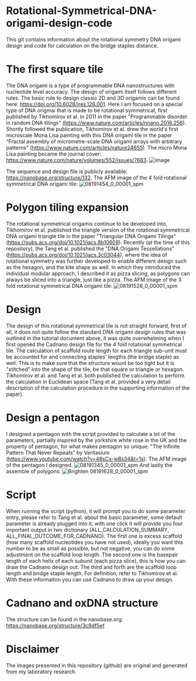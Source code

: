 # Rotational-Symmetrical-DNA-origami-design-code
This git contains information about the rotational symmetry DNA origami design and code for calculation on the bridge staples distance.

# The first square tile
The DNA origami is a type of programmable DNA nanostructures with nucleotide level accuracy. The design of origami itself follows different rules. The basic rule to design classic 2D and 3D origamis can be found here: https://doi.org/10.6028/jres.126.001. Here I am focused on a special type of DNA origmai that is made to be rotational symmetrical, first published by Tikhomirov et al. in 2011 in the paper "Programmable disorder in random DNA tilings" (https://www.nature.com/articles/nnano.2016.256). Shortly followed the publication, Tikhomirov et al. drew the world's first microscale Mona Lisa painting with this DNA origami tile in the paper "Fractal assembly of micrometre-scale DNA origami arrays with arbitrary patterns" (https://www.nature.com/articles/nature24655). The micro Mona Lisa painting became the journal cover: https://www.nature.com/nature/volumes/552/issues/7683.
![image](https://github.com/user-attachments/assets/7037190b-37c6-492f-8a8b-86cfa7f5fa1c)

The sequence and design file is publicly available: https://nanobase.org/structure/132. The AFM image of the 4 fold rotational symmetrical DNA origami tile:
![08191454_0_00001_spm](https://github.com/user-attachments/assets/d8c8e566-4835-4a89-a315-e339d53d01d2)

# Polygon tiling expansion
The rotational symmetrical origamis continue to be developed into, Tikhomirov et al. published the triangle version of the rotational symmetrical DNA origami triangle tile in the paper "Triangular DNA Origami Tilings" (https://pubs.acs.org/doi/10.1021/jacs.8b10609). Recently (at the time of this repository), the Tang et al. published the "DNA Origami Tessellations" (https://pubs.acs.org/doi/10.1021/jacs.3c03044), where the idea of rotational symmetry was further developed to enable different design such as the hexagon, and the kite shape as well. In which they introduced the individual modular approach, I described it as pizza slicing, as polygons can always be sliced into a triangle, just like a pizza.
The AFM image of the 3 fold rotational symmetrical DNA origami tile:
![08191526_0_00001_spm](https://github.com/user-attachments/assets/8e09f481-6b20-4829-a340-7b726540fb31)

# Design
The design of this rotational symmetrical tile is not straight forward, first of all, it does not quite follow the standard DNA origami design rules that was outlined in the tutorial document above, it was quite overwhelming when I first opened the Cadnano design file for the 4 fold rotational symmetrical tile. The calculation of scaffold route length for each triangle sub-unit must be accounted for and connecting staples' lengths (the bridge staple) as well. This is to make sure that the structure wount be too tight but it is "stitched" into the shape of the tile, be that square or triangle or hexagon. Tikhomirov et al. and Tang et al. both published the calculation to perform the calculation in Euclidean space (Tang et al. provided a very detail description of the calculation procedure in the supporting information of the paper).

# Design a pentagon
I designed a pentagon with the script provided to calculate a lot of the parameters, partially inspired by the yorkshire white rose in the UK and the property of pentagon, for what makes pentagon so unique: "The Infinite Pattern That Never Repeats" by Veritasium
(https://www.youtube.com/watch?v=48sCx-wBs34&t=1s).
The AFM image of the pentagon I designed.
![08191345_0_00001_spm](https://github.com/user-attachments/assets/47450272-dc94-4e44-afe4-01336b5193ec)
And lastly the assemble of polygons:
![Brighten 08191628_0_00001_spm](https://github.com/user-attachments/assets/10cb360c-2127-49ef-a59a-26499d437c47)

# Script
When running the script (python), it will prompt you to do some parameter entry, please refer to Tang et al. about the basic parameter, some default parameter is already plugged into it, with one click it will provide you four important output in two dictionary (ALL_CALCULATION_SUMMARY, ALL_FINAL_OUTCOME_FOR_CADNANO). The first one is excess scaffold (how many scaffold nucleotides you have not used), ideally you want this number to be as small as possible, but not negative, you can do some adjustment on the scaffold loop length. The second one is the basepair length of each helix of each subunit (each pizza slice), this is how you can draw the Cadnano design out. The third and forth are the scaffold loop length and bridge staple length. For definition, refer to Tikhomirov et al. With these informaiton you can use Cadnano to draw up your design.

# Cadnano and oxDNA structure
The structure can be found in the nanobase.org: https://nanobase.org/structure/3c9df5ef

# Disclaimer
The images presented in this repository (github) are original and generated from my laboratory research.
